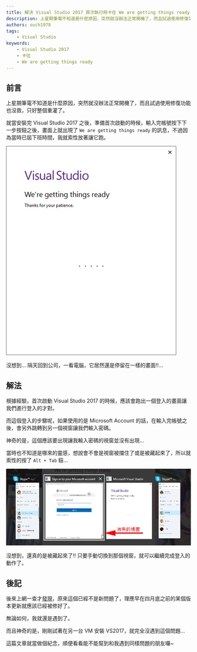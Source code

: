 ```yaml
---
title: 解決 Visual Studio 2017 首次執行時卡在 We are getting things ready 的問題
description: 上星期筆電不知道是什麼原因，突然就沒辦法正常開機了，而且試過使用修復功能也沒救，只好整個重灌了。 就當安裝完 Visual Studio 2017 之後，準備首次啟動的時候，輸入完帳號按下下一步按鈕之後，畫面上就出現了 `We are getting things ready` 的訊息，不過因為當時已屆下班時間，我就索性放著讓它跑。 沒想到... 隔天回到公司，一看電腦，它居然還是停留在一樣的畫面!!...
authors: ouch1978
tags: 
    - Visual Studio
keywords:
    - Visual Studio 2017
    - 卡住
    - We are getting things ready
---
```


## 前言

上星期筆電不知道是什麼原因，突然就沒辦法正常開機了，而且試過使用修復功能也沒救，只好整個重灌了。

就當安裝完 Visual Studio 2017 之後，準備首次啟動的時候，輸入完帳號按下下一步按鈕之後，畫面上就出現了 `We are getting things ready` 的訊息，不過因為當時已屆下班時間，我就索性放著讓它跑。

![image-01](01-we-are-getting-things-ready.png "We are getting thins ready")

沒想到... 隔天回到公司，一看電腦，它居然還是停留在一樣的畫面!!...

<!--truncate-->

## 解法

根據經驗，首次啟動 Visual Studio 2017 的時候，應該會跑出一個登入的畫面讓我們進行登入的才對。

而這個登入的步驟呢，如果使用的是 Microsoft Account 的話，在輸入完帳號之後，會另外跳轉到另一個視窗讓我們輸入密碼。

神奇的是，這個應該要出現讓我輸入密碼的視窗並沒有出現...

當時也不知道是哪來的靈感，想說會不會是視窗被擋住了或是被藏起來了，所以就索性的按了 `Alt + Tab` 鈕...

![image-02](02-find-the-missing-window-by-task-switch.png "透過 Alt + Tab 鈕找到被藏起來的視窗")

沒想到，還真的是被藏起來了!! 只要手動切換到那個視窗，就可以繼續完成登入的動作了。

## 後記

後來上網一查才[發現][link01]，原來這個已經不是新問題了，理應早在四月底之前的某個版本更新就應該已經被修好了。

[link01]: https://developercommunity.visualstudio.com/content/problem/44750/were-getting-things-ready-stays-forever-1.html "We're getting things ready stays forever"

無論如何，我就還是遇到了。

而且神奇的是，剛剛試著在另一台 VM 安裝 VS2017，就完全沒遇到這個問題...

這篇文章就當做個紀念，順便看看能不能幫到和我遇到同樣問題的朋友囉~
